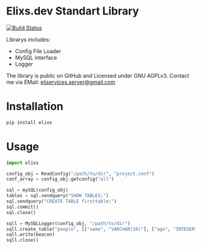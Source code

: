 # Elixs.dev Standart Library

[![Build Status](https://travis-ci.org/)](https://travis-ci.org/)

Librarys includes:
- Config File Loader
- MySQL interface
- Logger

The library is public on GitHub and Licensed under GNU AGPLv3.
Contact me via EMail: eliservices.server@gmail.com

# Installation
```sh
pip install elixs
```

# Usage
```python
import elixs

config_obj = ReadConfig("/path/to/dir", "project.conf")
conf_array = config_obj.getconfig("all")

sql = mySQL(config_obj)
tables = sql.sendquery("SHOW TABLES;")
sql.sendquery("CREATE TABLE firsttable;")
sql.commit()
sql.close()

sqll = MySQLLogger(config_obj, "/path/to/dir")
sqll.create_table("people", [["name", "VARCHAR(10)"], ["age", "INTEGER"]])
sqll.write(beacon)
sqll.close()
```
